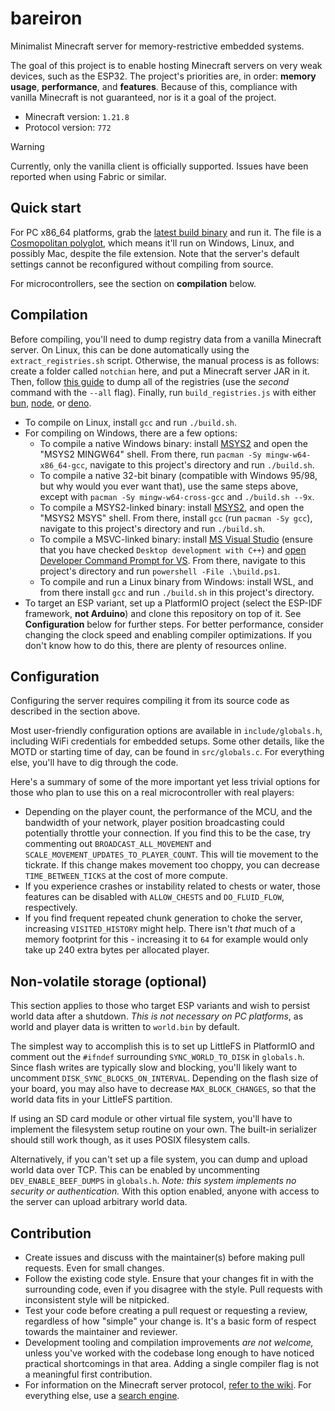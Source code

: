 # bareiron
Minimalist Minecraft server for memory-restrictive embedded systems.

The goal of this project is to enable hosting Minecraft servers on very weak devices, such as the ESP32. The project's priorities are, in order: **memory usage**, **performance**, and **features**. Because of this, compliance with vanilla Minecraft is not guaranteed, nor is it a goal of the project.

- Minecraft version: `1.21.8`
- Protocol version: `772`

> [!WARNING]
> Currently, only the vanilla client is officially supported. Issues have been reported when using Fabric or similar.

## Quick start
For PC x86_64 platforms, grab the [latest build binary](https://github.com/p2r3/bareiron/releases/download/latest/bareiron.exe) and run it. The file is a [Cosmopolitan polyglot](https://github.com/jart/cosmopolitan), which means it'll run on Windows, Linux, and possibly Mac, despite the file extension. Note that the server's default settings cannot be reconfigured without compiling from source.

For microcontrollers, see the section on **compilation** below.

## Compilation
Before compiling, you'll need to dump registry data from a vanilla Minecraft server. On Linux, this can be done automatically using the `extract_registries.sh` script. Otherwise, the manual process is as follows: create a folder called `notchian` here, and put a Minecraft server JAR in it. Then, follow [this guide](https://minecraft.wiki/w/Minecraft_Wiki:Projects/wiki.vg_merge/Data_Generators) to dump all of the registries (use the _second_ command with the `--all` flag). Finally, run `build_registries.js` with either [bun](https://bun.sh/), [node](https://nodejs.org/en/download), or [deno](https://docs.deno.com/runtime/getting_started/installation/).

- To compile on Linux, install `gcc` and run `./build.sh`.
- For compiling on Windows, there are a few options:
  - To compile a native Windows binary: install [MSYS2](https://www.msys2.org/) and open the "MSYS2 MINGW64" shell. From there, run `pacman -Sy mingw-w64-x86_64-gcc`, navigate to this project's directory and run `./build.sh`.
  - To compile a native 32-bit binary (compatible with Windows 95/98, but why would you ever want that), use the same steps above, except with `pacman -Sy mingw-w64-cross-gcc` and `./build.sh --9x`.
  - To compile a MSYS2-linked binary: install [MSYS2](https://www.msys2.org/), and open the "MSYS2 MSYS" shell. From there, install `gcc` (run `pacman -Sy gcc`), navigate to this project's directory and run `./build.sh`. 
  - To compile a MSVC-linked binary: install [MS Visual Studio](https://visualstudio.microsoft.com/vs/older-downloads/) (ensure that you have checked `Desktop development with C++`) and [open Developer Command Prompt for VS](https://learn.microsoft.com/en-us/visualstudio/ide/reference/command-prompt-powershell?view=vs-2022). From there, navigate to this project's directory and run `powershell -File .\build.ps1`.
  - To compile and run a Linux binary from Windows: install WSL, and from there install `gcc` and run `./build.sh` in this project's directory.
- To target an ESP variant, set up a PlatformIO project (select the ESP-IDF framework, **not Arduino**) and clone this repository on top of it. See **Configuration** below for further steps. For better performance, consider changing the clock speed and enabling compiler optimizations. If you don't know how to do this, there are plenty of resources online.

## Configuration
Configuring the server requires compiling it from its source code as described in the section above.

Most user-friendly configuration options are available in `include/globals.h`, including WiFi credentials for embedded setups. Some other details, like the MOTD or starting time of day, can be found in `src/globals.c`. For everything else, you'll have to dig through the code.

Here's a summary of some of the more important yet less trivial options for those who plan to use this on a real microcontroller with real players:

- Depending on the player count, the performance of the MCU, and the bandwidth of your network, player position broadcasting could potentially throttle your connection. If you find this to be the case, try commenting out `BROADCAST_ALL_MOVEMENT` and `SCALE_MOVEMENT_UPDATES_TO_PLAYER_COUNT`. This will tie movement to the tickrate. If this change makes movement too choppy, you can decrease `TIME_BETWEEN_TICKS` at the cost of more compute.
- If you experience crashes or instability related to chests or water, those features can be disabled with `ALLOW_CHESTS` and `DO_FLUID_FLOW`, respectively.
- If you find frequent repeated chunk generation to choke the server, increasing `VISITED_HISTORY` might help. There isn't _that_ much of a memory footprint for this - increasing it to `64` for example would only take up 240 extra bytes per allocated player.

## Non-volatile storage (optional)
This section applies to those who target ESP variants and wish to persist world data after a shutdown. *This is not necessary on PC platforms*, as world and player data is written to `world.bin` by default.

The simplest way to accomplish this is to set up LittleFS in PlatformIO and comment out the `#ifndef` surrounding `SYNC_WORLD_TO_DISK` in `globals.h`. Since flash writes are typically slow and blocking, you'll likely want to uncomment `DISK_SYNC_BLOCKS_ON_INTERVAL`. Depending on the flash size of your board, you may also have to decrease `MAX_BLOCK_CHANGES`, so that the world data fits in your LittleFS partition.

If using an SD card module or other virtual file system, you'll have to implement the filesystem setup routine on your own. The built-in serializer should still work though, as it uses POSIX filesystem calls.

Alternatively, if you can't set up a file system, you can dump and upload world data over TCP. This can be enabled by uncommenting `DEV_ENABLE_BEEF_DUMPS` in `globals.h`. *Note: this system implements no security or authentication.* With this option enabled, anyone with access to the server can upload arbitrary world data.

## Contribution
- Create issues and discuss with the maintainer(s) before making pull requests. Even for small changes.
- Follow the existing code style. Ensure that your changes fit in with the surrounding code, even if you disagree with the style. Pull requests with inconsistent style will be nitpicked.
- Test your code before creating a pull request or requesting a review, regardless of how "simple" your change is. It's a basic form of respect towards the maintainer and reviewer.
- Development tooling and compilation improvements _are not welcome,_ unless you've worked with the codebase long enough to have noticed practical shortcomings in that area. Adding a single compiler flag is not a meaningful first contribution.
- For information on the Minecraft server protocol, [refer to the wiki](https://minecraft.wiki/w/Java_Edition_protocol/Packets). For everything else, use a [search engine](https://google.com).